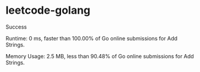 # leetcode-golang

Success

Runtime: 0 ms, faster than 100.00% of Go online submissions for Add Strings.

Memory Usage: 2.5 MB, less than 90.48% of Go online submissions for Add Strings.
